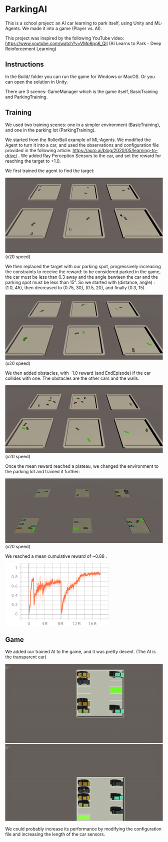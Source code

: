 # ParkingAI
This is a school project: an AI car learning to park itself, using Unity and ML-Agents. We made it into a game (Player vs. AI).

This project was inspired by the following YouTube video: https://www.youtube.com/watch?v=VMp6pq6_QjI (AI Learns to Park - Deep Reinforcement Learning)

## Instructions
In the Build/ folder you can run the game for Windows or MacOS. Or you can open the solution in Unity.

There are 3 scenes: GameManager which is the game itself, BasicTraining and ParkingTraining.

## Training
We used two training scenes: one in a simpler environment (BasicTraining), and one in the parking lot (ParkingTraining).

We started from the RollerBall example of ML-Agents. We modified the Agent to turn it into a car, and used the observations and configuration file provided in the following article: https://auro.ai/blog/2020/05/learning-to-drive/ . We added Ray Perception Sensors to the car, and set the reward for reaching the target to +1.0.

We first trained the agent to find the target:

![](/Media/target-training.gif)(x20 speed)

We then replaced the target with our parking spot, progressively increasing the constraints to receive the reward: to be considered parked in the game, the car must be less than 0.3 away and the angle bewteen the car and the parking spot must be less than 15°. So we started with (distance, angle) : (1.0, 45), then decreased to  (0.75, 30), (0.5, 20), and finally (0.3, 15).

![](/Media/spot-training.gif)(x20 speed)

We then added obstacles, with -1.0 reward (and EndEpisode) if the car collides with one. The obstacles are the other cars and the walls.

![](/Media/obstacles-training.gif)(x20 speed)

Once the mean reward reached a plateau, we changed the environment to the parking lot and trained it further:

![](/Media/parking-training.gif)(x20 speed)

We reached a mean cumulative reward of ~0.88 .

![](/Media/environment-cumulative-reward.png)

## Game
We added our trained AI to the game, and it was pretty decent. (The AI is the transparent car)

![](/Media/game-1.gif)
![](/Media/game-2.gif)

We could probably increase its performance by modifying the configuration file and increasing the length of the car sensors.
